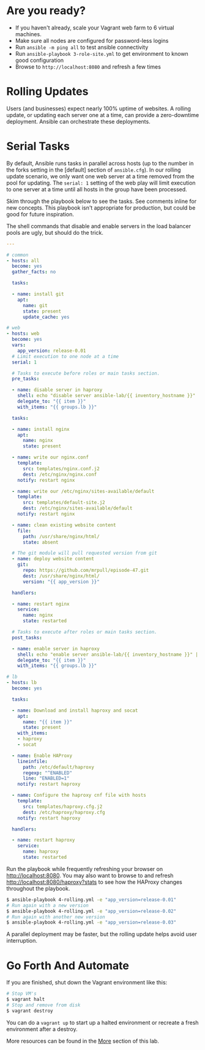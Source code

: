 # Are you ready?
* If you haven't already, scale your Vagrant web farm to 6 virtual machines.
* Make sure all nodes are configured for password-less logins
* Run `ansible -m ping all` to test ansible connectivity
* Run `ansible-playbook 3-role-site.yml` to get environment to known good configuration
* Browse to `http://localhost:8080` and refresh a few times

# Rolling Updates
Users (and businesses) expect nearly 100% uptime of websites.  A rolling update, or updating each server one at a time, can provide a zero-downtime deployment.  Ansible can orchestrate these deployments.

# Serial Tasks
By default, Ansible runs tasks in parallel across hosts (up to the number in the forks setting in the \[default\] section of `ansible.cfg`).  In our rolling update scenario, we only want one web server at a time removed from the pool for updating.  The `serial: 1` setting of the web play will limit execution to one server at a time until all hosts in the group have been processed.

Skim through the playbook below to see the tasks.  See comments inline for new concepts.  This playbook isn't appropriate for production, but could be good for future inspiration.

The shell commands that disable and enable servers in the load balancer pools are ugly, but should do the trick.

```yaml
---

# common
- hosts: all
  become: yes
  gather_facts: no

  tasks:

  - name: install git
    apt:
      name: git
      state: present
      update_cache: yes

# web
- hosts: web
  become: yes
  vars:
    app_version: release-0.01
  # Limit execution to one node at a time
  serial: 1

  # Tasks to execute before roles or main tasks section.
  pre_tasks:

  - name: disable server in haproxy
    shell: echo "disable server ansible-lab/{{ inventory_hostname }}" | socat stdio /var/lib/haproxy/stats
    delegate_to: "{{ item }}"
    with_items: "{{ groups.lb }}"

  tasks:

  - name: install nginx
    apt:
      name: nginx
      state: present

  - name: write our nginx.conf
    template:
      src: templates/nginx.conf.j2
      dest: /etc/nginx/nginx.conf
    notify: restart nginx

  - name: write our /etc/nginx/sites-available/default
    template:
      src: templates/default-site.j2
      dest: /etc/nginx/sites-available/default
    notify: restart nginx

  - name: clean existing website content
    file:
      path: /usr/share/nginx/html/
      state: absent

  # The git module will pull requested version from git
  - name: deploy website content
    git:
      repo: https://github.com/mrpull/episode-47.git
      dest: /usr/share/nginx/html/
      version: "{{ app_version }}"

  handlers:

  - name: restart nginx
    service:
      name: nginx
      state: restarted

  # Tasks to execute after roles or main tasks section.
  post_tasks:

  - name: enable server in haproxy
    shell: echo "enable server ansible-lab/{{ inventory_hostname }}" | socat stdio /var/lib/haproxy/stats
    delegate_to: "{{ item }}"
    with_items: "{{ groups.lb }}"

# lb
- hosts: lb
  become: yes

  tasks:

  - name: Download and install haproxy and socat
    apt:
      name: "{{ item }}"
      state: present
    with_items:
    - haproxy
    - socat

  - name: Enable HAProxy
    lineinfile:
      path: /etc/default/haproxy
      regexp: "^ENABLED"
      line: "ENABLED=1"
    notify: restart haproxy

  - name: Configure the haproxy cnf file with hosts
    template:
      src: templates/haproxy.cfg.j2
      dest: /etc/haproxy/haproxy.cfg
    notify: restart haproxy

  handlers:

  - name: restart haproxy
    service:
      name: haproxy
      state: restarted
```

Run the playbook while frequently refreshing your browser on [http://localhost:8080](http://localhost:8080).  You may also want to browse to and refresh [http://localhost:8080/haproxy?stats](http://localhost:8080/haproxy?stats) to see how the HAProxy changes throughout the playbook.

```bash
$ ansible-playbook 4-rolling.yml -e "app_version=release-0.01"
# Run again with a new version
$ ansible-playbook 4-rolling.yml -e "app_version=release-0.02"
# Run again with another new version
$ ansible-playbook 4-rolling.yml -e "app_version=release-0.03"
```
A parallel deployment may be faster, but the rolling update helps avoid user interruption.

# Go Forth And Automate

If you are finished, shut down the Vagrant environment like this:

```bash
# Stop VM's
$ vagrant halt
# Stop and remove from disk
$ vagrant destroy
```
You can do a `vagrant up` to start up a halted environment or recreate a fresh environment after a destroy.

More resources can be found in the [More](../more/more.md) section of this lab.